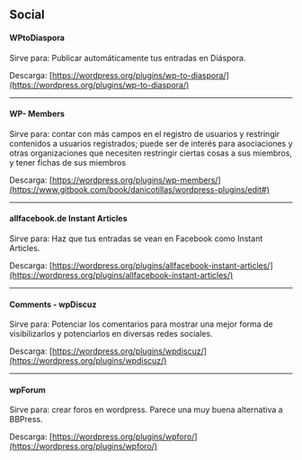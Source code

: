 ## Social

#### WPtoDiaspora

Sirve para: Publicar automáticamente tus entradas en Diáspora.

Descarga: [https://wordpress.org/plugins/wp-to-diaspora/](https://wordpress.org/plugins/wp-to-diaspora/)

---

#### WP- Members

Sirve para: contar con más campos en el registro de usuarios y restringir contenidos a usuarios registrados; puede ser de interés para asociaciones y otras organizaciones que necesiten restringir ciertas cosas a sus miembros, y tener fichas de sus miembros

Descarga: [https://wordpress.org/plugins/wp-members/](https://www.gitbook.com/book/danicotillas/wordpress-plugins/edit#)

---

#### allfacebook.de Instant Articles

Sirve para: Haz que tus entradas se vean en Facebook como Instant Articles.

Descarga: [https://wordpress.org/plugins/allfacebook-instant-articles/](https://wordpress.org/plugins/allfacebook-instant-articles/)

---

#### Comments - wpDiscuz

Sirve para: Potenciar los comentarios para mostrar una mejor forma de visibilizarlos y potenciarlos en diversas redes sociales.

Descarga: [https://wordpress.org/plugins/wpdiscuz/](https://wordpress.org/plugins/wpdiscuz/)

---

#### wpForum

Sirve para: crear foros en wordpress. Parece una muy buena alternativa a BBPress.

Descarga: [https://wordpress.org/plugins/wpforo/](https://wordpress.org/plugins/wpforo/)

